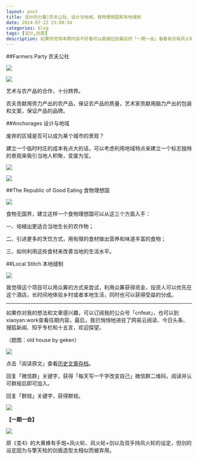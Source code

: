 ```yaml
---
layout: post
title: 设计的力量|农夫公社、设计与地域、食物理想国和本地缝制
date: 2014-07-22 23:09:54
categories: blog
tags: [设计,创意]
description: 如果你觉得本期内容不好看可以直接拉到最后的「一期一会」看看有剑有风火轮的大黄蜂。
---
```


##Farmers Party 农夫公社


![](http://cnfeat.qiniudn.com/P40715-142940.jpg)

![](http://cnfeat.qiniudn.com/P40715-145115.jpg)

艺术与农产品的合作，十分跨界。

农夫贡献用劳力产出的农产品，保证农产品的质量，艺术家贡献用脑力产出的包装和文案，保证产品的品牌。

##Anchorages 设计与地域

废弃的区域是否可以成为某个城市的景观？

建立一个临时村庄的成本有点大的话，可以考虑利用地域特点来建立一个标志独特的景观来吸引当地人积聚，变废为宝。


![](http://cnfeat.qiniudn.com/P40715-144059.jpg)

![](http://cnfeat.qiniudn.com/P40715-144112.jpg)


##The Republic of Good Eating 食物理想国


![](http://cnfeat.qiniudn.com/P40715-140557.jpg)

食物无国界，建立这样一个食物理想国可以从这三个方面入手：

一、培植出更适合当地生长的农作物；

二、引进更多的烹饪方式，用有限的食材做出营养和味道丰富的食物；

三、如何利用这些食材来改善当地的生活水平。


##Local Stitch 本地缝制


![](http://cnfeat.qiniudn.com/P40715-143113.jpg)


我觉得这个项目可以用众筹的方式来尝试，利用众筹获得资金，投资人可以优先在这个酒店，长时间地体验乡村或者本地生活，同时也可以获得受益的分成。

----

如果你对我的想法和文章感兴趣，可以订阅我的公众号「cnfeat」，也可以到xiaoyan.work查看往期内容，最后，我已悄悄地进驻了网易云阅读、今日头条、搜狐新闻、知乎专栏和十五言，欢迎探望。

（题图：old house by geken）

![](http://cnfeat.qiniudn.com/mHDSX.png)

点击「阅读原文」查看[历史文章存档](http://xiaoyan.work)。


回复「微信群」关键字，获得「每天写一千字改变自己」微信群二维码，阅读并认可群规后即可加入。

回复「群规」关键字，获得群规。

![](http://cnfeat.qiniudn.com/signitrue-2014-07-11.png)


**【一期一会】**

![](http://cnfeat.qiniudn.com/Image-2014-07-18-21-53-21.png)

原《变4》的大黄蜂有手炮+风火轮、风火轮+剑以及双手持风火轮的设定，但剑的设定因为与擎天柱的剑盾造型太相似而被弃用。
